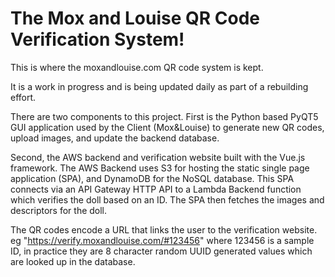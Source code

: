 # The Mox and Louise QR Code Verification System!

This is where the moxandlouise.com QR code system is kept. 

It is a work in progress and is being updated daily as part of a rebuilding effort. 

There are two components to this project. First is the Python based PyQT5 GUI application used by the Client (Mox&Louise) to generate new QR codes, upload images, and update the backend database.

Second, the AWS backend and verification website built with the Vue.js framework. The AWS Backend uses S3 for hosting the static single page application (SPA), and DynamoDB for the NoSQL database. This SPA connects via an API Gateway HTTP API to a Lambda Backend function which verifies the doll based on an ID. The SPA then fetches the images and descriptors for the doll.

The QR codes encode a URL that links the user to the verification website. eg "https://verify.moxandlouise.com/#123456"
where 123456 is a sample ID, in practice they are 8 character random UUID generated values which are looked up in the database.
